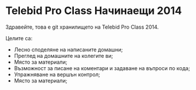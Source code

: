 Telebid Pro Class Начинаещи 2014
=========
Здравейте, това е git хранилището на Telebid Pro Class 2014.

Целите са:
- Лесно споделяне на написаните домашни;
- Преглед на домашните на колегите ви;
- Място за материали;
- Възможност за писане на коментари и задаване на въпроси по кода;
- Упражняване на вершън контрол;
- Място за материали;
